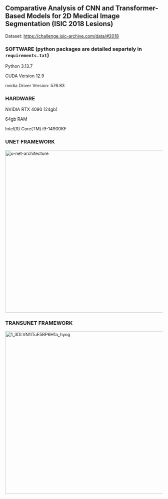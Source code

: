 ## Comparative Analysis of CNN and Transformer-Based Models for 2D Medical Image Segmentation (ISIC 2018 Lesions)

Dataset: https://challenge.isic-archive.com/data/#2018

### SOFTWARE (python packages are detailed separtely in `requirements.txt`)

Python 3.13.7

CUDA Version 12.9

nvidia Driver Version: 576.83

### HARDWARE

NVIDIA RTX 4090 (24gb)

64gb RAM

Intel(R) Core(TM) i9-14900KF



### UNET FRAMEWORK
<img width="1063" height="519" alt="u-net-architecture" src="https://github.com/user-attachments/assets/3d622cca-6ef9-4e79-a2c6-c4c22c7386af" />

### TRANSUNET FRAMEWORK
<img width="1063" height="519" alt="1_3DLVN1ITuE5BP6H1a_hyog" src="https://github.com/user-attachments/assets/d19f9a84-c774-4390-8b71-c83ca12b3815" />
